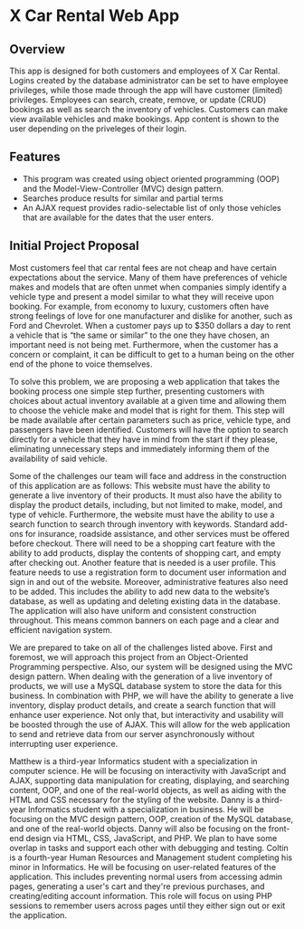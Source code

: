 # X Car Rental Web App

## Overview

This app is designed for both customers and employees of X Car Rental. Logins created by the database administrator can be set to have employee privileges, while those made through the app will have customer (limited) privileges. Employees can search, create, remove, or update (CRUD) bookings as well as search the inventory of vehicles. Customers can make view available vehicles and make bookings. App content is shown to the user depending on the priveleges of their login.

## Features 
* This program was created using object oriented programming (OOP) and the Model-View-Controller (MVC) design pattern.
* Searches produce results for similar and partial terms
* An AJAX request provides radio-selectable list of only those vehicles that are available for the dates that the user enters.

## Initial Project Proposal

Most customers feel that car rental fees are not cheap and have certain expectations about the service. Many of them have preferences of vehicle makes and models that are often unmet when companies simply identify a vehicle type and present a model similar to what they will receive upon booking. For example, from economy to luxury, customers often have strong feelings of love for one manufacturer and dislike for another, such as Ford and Chevrolet. When a customer pays up to $350 dollars a day to rent a vehicle that is “the same or similar” to the one they have chosen, an important need is not being met. Furthermore, when the customer has a concern or complaint, it can be difficult to get to a human being on the other end of the phone to voice themselves.

To solve this problem, we are proposing a web application that takes the booking process one simple step further, presenting customers with choices about actual inventory available at a given time and allowing them to choose the vehicle make and model that is right for them. This step will be made available after certain parameters such as price, vehicle type, and passengers have been identified. Customers will have the option to search directly for a vehicle that they have in mind from the start if they please, eliminating unnecessary steps and immediately informing them of the availability of said vehicle.
  
Some of the challenges our team will face and address in the construction of this application are as follows: This website must have the ability to generate a live inventory of their products. It must also have the ability to display the product details, including, but not limited to make, model, and type of vehicle. Furthermore, the website must have the ability to use a search function to search through inventory with keywords. Standard add-ons for insurance, roadside assistance, and other services must be offered before checkout. There will need to be a shopping cart feature with the ability to add products, display the contents of shopping cart, and empty after checking out. Another feature that is needed is a user profile. This feature needs to use a registration form to document user information and sign in and out of the website. Moreover, administrative features also need to be added. This includes the ability to add new data to the website’s database, as well as updating and deleting existing data in the database. The application will also have uniform and consistent construction throughout. This means common banners on each page and a clear and efficient navigation system.

We are prepared to take on all of the challenges listed above. First and foremost, we will approach this project from an Object-Oriented Programming perspective. Also, our system will be designed using the MVC design pattern. When dealing with the generation of a live inventory of products, we will use a MySQL database system to store the data for this business. In combination with PHP, we will have the ability to generate a live inventory, display product details, and create a search function that will enhance user experience. Not only that, but interactivity and usability will be boosted through the use of AJAX. This will allow for the web application to send and retrieve data from our server asynchronously without interrupting user experience.

Matthew is a third-year Informatics student with a specialization in computer science. He will be focusing on interactivity with JavaScript and AJAX, supporting data manipulation for creating, displaying, and searching content, OOP, and one of the real-world objects, as well as aiding with the HTML and CSS necessary for the styling of the website. Danny is a third-year Informatics student with a specialization in business. He will be focusing on the MVC design pattern, OOP, creation of the MySQL database, and one of the real-world objects. Danny will also be focusing on the front-end design via HTML, CSS, JavaScript, and PHP. We plan to have some overlap in tasks and support each other with debugging and testing. Coltin is a fourth-year Human Resources and Management student completing his minor in Informatics. He will be focusing on user-related features of the application. This includes preventing normal users from accessing admin pages, generating a user's cart and they're previous purchases, and creating/editing account information. This role will focus on using PHP sessions to remember users across pages until they either sign out or exit the application.


